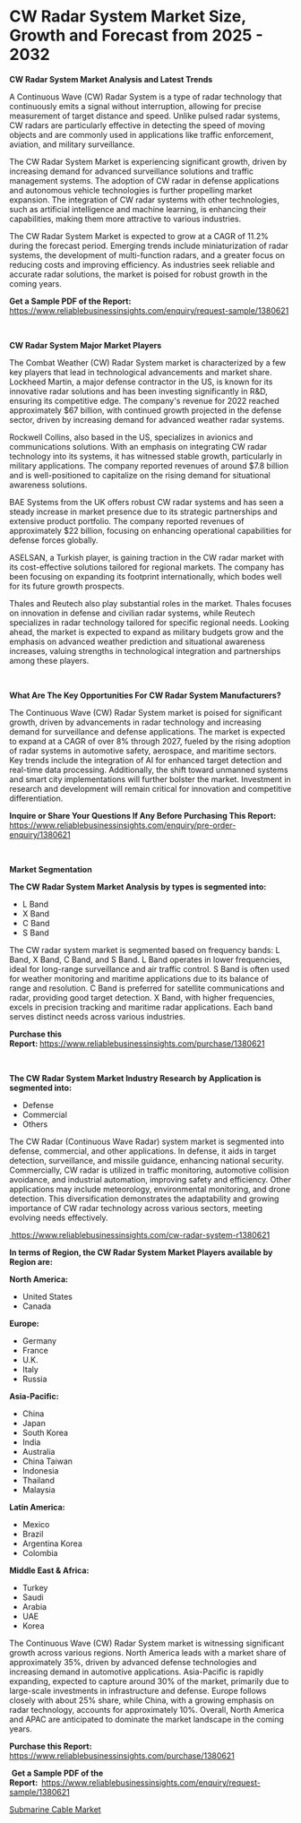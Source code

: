 <p><h1>CW Radar System Market Size, Growth and Forecast from 2025 - 2032</h1></p><p><strong>CW Radar System Market Analysis and Latest Trends</strong></p>
<p><p>A Continuous Wave (CW) Radar System is a type of radar technology that continuously emits a signal without interruption, allowing for precise measurement of target distance and speed. Unlike pulsed radar systems, CW radars are particularly effective in detecting the speed of moving objects and are commonly used in applications like traffic enforcement, aviation, and military surveillance.</p><p>The CW Radar System Market is experiencing significant growth, driven by increasing demand for advanced surveillance solutions and traffic management systems. The adoption of CW radar in defense applications and autonomous vehicle technologies is further propelling market expansion. The integration of CW radar systems with other technologies, such as artificial intelligence and machine learning, is enhancing their capabilities, making them more attractive to various industries.</p><p>The CW Radar System Market is expected to grow at a CAGR of 11.2% during the forecast period. Emerging trends include miniaturization of radar systems, the development of multi-function radars, and a greater focus on reducing costs and improving efficiency. As industries seek reliable and accurate radar solutions, the market is poised for robust growth in the coming years.</p></p>
<p><strong>Get a Sample PDF of the Report:&nbsp;</strong> <a href="https://www.reliablebusinessinsights.com/enquiry/request-sample/1380621?utm_campaign=1996&utm_medium=2&utm_source=Github&utm_content=ia&utm_term=15022025&utm_id=cw-radar-system">https://www.reliablebusinessinsights.com/enquiry/request-sample/1380621</a></p>
<p>&nbsp;</p>
<p><strong>CW Radar System Major Market Players</strong></p>
<p><p>The Combat Weather (CW) Radar System market is characterized by a few key players that lead in technological advancements and market share. Lockheed Martin, a major defense contractor in the US, is known for its innovative radar solutions and has been investing significantly in R&D, ensuring its competitive edge. The company's revenue for 2022 reached approximately $67 billion, with continued growth projected in the defense sector, driven by increasing demand for advanced weather radar systems.</p><p>Rockwell Collins, also based in the US, specializes in avionics and communications solutions. With an emphasis on integrating CW radar technology into its systems, it has witnessed stable growth, particularly in military applications. The company reported revenues of around $7.8 billion and is well-positioned to capitalize on the rising demand for situational awareness solutions.</p><p>BAE Systems from the UK offers robust CW radar systems and has seen a steady increase in market presence due to its strategic partnerships and extensive product portfolio. The company reported revenues of approximately $22 billion, focusing on enhancing operational capabilities for defense forces globally.</p><p>ASELSAN, a Turkish player, is gaining traction in the CW radar market with its cost-effective solutions tailored for regional markets. The company has been focusing on expanding its footprint internationally, which bodes well for its future growth prospects.</p><p>Thales and Reutech also play substantial roles in the market. Thales focuses on innovation in defense and civilian radar systems, while Reutech specializes in radar technology tailored for specific regional needs. Looking ahead, the market is expected to expand as military budgets grow and the emphasis on advanced weather prediction and situational awareness increases, valuing strengths in technological integration and partnerships among these players.</p></p>
<p>&nbsp;</p>
<p><strong>What Are The Key Opportunities For CW Radar System Manufacturers?</strong></p>
<p><p>The Continuous Wave (CW) Radar System market is poised for significant growth, driven by advancements in radar technology and increasing demand for surveillance and defense applications. The market is expected to expand at a CAGR of over 8% through 2027, fueled by the rising adoption of radar systems in automotive safety, aerospace, and maritime sectors. Key trends include the integration of AI for enhanced target detection and real-time data processing. Additionally, the shift toward unmanned systems and smart city implementations will further bolster the market. Investment in research and development will remain critical for innovation and competitive differentiation.</p></p>
<p><strong>Inquire or Share Your Questions If Any Before Purchasing This Report:</strong> <a href="https://www.reliablebusinessinsights.com/enquiry/pre-order-enquiry/1380621?utm_campaign=1996&utm_medium=2&utm_source=Github&utm_content=ia&utm_term=15022025&utm_id=cw-radar-system">https://www.reliablebusinessinsights.com/enquiry/pre-order-enquiry/1380621</a></p>
<p>&nbsp;</p>
<p><strong>Market Segmentation</strong></p>
<p><strong>The CW Radar System Market Analysis by types is segmented into:</strong></p>
<p><ul><li>L Band</li><li>X Band</li><li>C Band</li><li>S Band</li></ul></p>
<p><p>The CW radar system market is segmented based on frequency bands: L Band, X Band, C Band, and S Band. L Band operates in lower frequencies, ideal for long-range surveillance and air traffic control. S Band is often used for weather monitoring and maritime applications due to its balance of range and resolution. C Band is preferred for satellite communications and radar, providing good target detection. X Band, with higher frequencies, excels in precision tracking and maritime radar applications. Each band serves distinct needs across various industries.</p></p>
<p><strong>Purchase this Report:&nbsp;</strong><a href="https://www.reliablebusinessinsights.com/purchase/1380621?utm_campaign=1996&utm_medium=2&utm_source=Github&utm_content=ia&utm_term=15022025&utm_id=cw-radar-system">https://www.reliablebusinessinsights.com/purchase/1380621</a></p>
<p>&nbsp;</p>
<p><strong>The CW Radar System Market Industry Research by Application is segmented into:</strong></p>
<p><ul><li>Defense</li><li>Commercial</li><li>Others</li></ul></p>
<p><p>The CW Radar (Continuous Wave Radar) system market is segmented into defense, commercial, and other applications. In defense, it aids in target detection, surveillance, and missile guidance, enhancing national security. Commercially, CW radar is utilized in traffic monitoring, automotive collision avoidance, and industrial automation, improving safety and efficiency. Other applications may include meteorology, environmental monitoring, and drone detection. This diversification demonstrates the adaptability and growing importance of CW radar technology across various sectors, meeting evolving needs effectively.</p></p>
<p><a href="https://www.reliablebusinessinsights.com/cw-radar-system-r1380621?utm_campaign=1996&utm_medium=2&utm_source=Github&utm_content=ia&utm_term=15022025&utm_id=cw-radar-system">&nbsp;https://www.reliablebusinessinsights.com/cw-radar-system-r1380621</a></p>
<p><strong>In terms of Region, the CW Radar System Market Players available by Region are:</strong></p>
<p>
    <p> <strong> North America: </strong>
        <ul>
            <li>United States</li>
            <li>Canada</li>
        </ul>
        </p> 
    <p> <strong> Europe: </strong>
        <ul>
            <li>Germany</li>
            <li>France</li>
            <li>U.K.</li>
            <li>Italy</li>
            <li>Russia</li>
        </ul>
        </p> 
    <p> <strong> Asia-Pacific: </strong>
        <ul>
            <li>China</li>
            <li>Japan</li>
            <li>South Korea</li>
            <li>India</li>
            <li>Australia</li>
            <li>China Taiwan</li>
            <li>Indonesia</li>
            <li>Thailand</li>
            <li>Malaysia</li>
        </ul>
        </p> 
    <p> <strong> Latin America: </strong>
        <ul>
            <li>Mexico</li>
            <li>Brazil</li>
            <li>Argentina Korea</li>
            <li>Colombia</li>
        </ul>
        </p> 
    <p> <strong> Middle East & Africa: </strong>
        <ul>
            <li>Turkey</li>
            <li>Saudi</li>
            <li>Arabia</li>
            <li>UAE</li>
            <li>Korea</li>
        </ul>
    </p>
    </p>
<p><p>The Continuous Wave (CW) Radar System market is witnessing significant growth across various regions. North America leads with a market share of approximately 35%, driven by advanced defense technologies and increasing demand in automotive applications. Asia-Pacific is rapidly expanding, expected to capture around 30% of the market, primarily due to large-scale investments in infrastructure and defense. Europe follows closely with about 25% share, while China, with a growing emphasis on radar technology, accounts for approximately 10%. Overall, North America and APAC are anticipated to dominate the market landscape in the coming years.</p></p>
<p><strong>Purchase this Report: </strong><a href="https://www.reliablebusinessinsights.com/purchase/1380621?utm_campaign=1996&utm_medium=2&utm_source=Github&utm_content=ia&utm_term=15022025&utm_id=cw-radar-system">https://www.reliablebusinessinsights.com/purchase/1380621</a></p>
<p>&nbsp;<strong>Get a Sample PDF of the Report:&nbsp;&nbsp;</strong><a href="https://www.reliablebusinessinsights.com/enquiry/request-sample/1380621?utm_campaign=1996&utm_medium=2&utm_source=Github&utm_content=ia&utm_term=15022025&utm_id=cw-radar-system">https://www.reliablebusinessinsights.com/enquiry/request-sample/1380621</a></p>
<p><strong></strong></p>
<p><p><a href="https://github.com/rodinayygacklezi/Market-Research-Report-List-1/blob/main/submarine-cable-market.md?utm_campaign=1996&utm_medium=2&utm_source=Github&utm_content=ia&utm_term=15022025&utm_id=cw-radar-system">Submarine Cable Market</a></p></p>